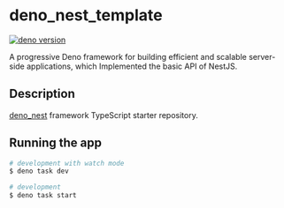 # deno_nest_template

[![deno version](https://img.shields.io/badge/deno-^1.41.2-blue?logo=deno)](https://github.com/denoland/deno)

A progressive Deno framework for building efficient and scalable server-side
applications, which Implemented the basic API of NestJS.

## Description

[deno_nest](https://deno.land/x/deno_nest) framework TypeScript starter
repository.

## Running the app

```bash
# development with watch mode
$ deno task dev

# development
$ deno task start
```
